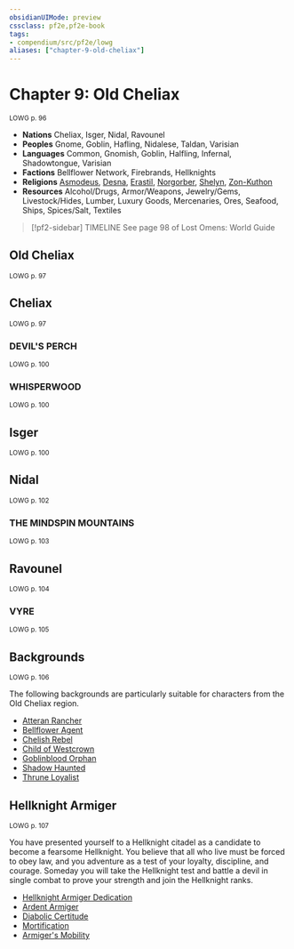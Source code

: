 ```yaml
---
obsidianUIMode: preview
cssclass: pf2e,pf2e-book
tags:
- compendium/src/pf2e/lowg
aliases: ["chapter-9-old-cheliax"]
---
```

# Chapter 9: Old Cheliax
<sup>LOWG p. 96</sup>

- **Nations** Cheliax, Isger, Nidal, Ravounel
- **Peoples** Gnome, Goblin, Hafling, Nidalese, Taldan, Varisian
- **Languages** Common, Gnomish, Goblin, Halfling, Infernal, Shadowtongue, Varisian
- **Factions** Bellflower Network, Firebrands, Hellknights
- **Religions** [Asmodeus](compendium/setting/deities/asmodeus.md), [Desna](compendium/setting/deities/desna.md), [Erastil](compendium/setting/deities/erastil.md), [Norgorber](compendium/setting/deities/norgorber.md), [Shelyn](compendium/setting/deities/shelyn.md), [Zon-Kuthon](compendium/setting/deities/zon-kuthon.md)
- **Resources** Alcohol/Drugs, Armor/Weapons, Jewelry/Gems, Livestock/Hides, Lumber, Luxury Goods, Mercenaries, Ores, Seafood, Ships, Spices/Salt, Textiles

> [!pf2-sidebar] TIMELINE
> See page 98 of Lost Omens: World Guide

## Old Cheliax
<sup>LOWG p. 97</sup>

## Cheliax
<sup>LOWG p. 97</sup>

### DEVIL'S PERCH
<sup>LOWG p. 100</sup>

### WHISPERWOOD
<sup>LOWG p. 100</sup>

## Isger
<sup>LOWG p. 100</sup>

## Nidal
<sup>LOWG p. 102</sup>

### THE MINDSPIN MOUNTAINS
<sup>LOWG p. 103</sup>

## Ravounel
<sup>LOWG p. 104</sup>

### VYRE
<sup>LOWG p. 105</sup>

## Backgrounds
<sup>LOWG p. 106</sup>

The following backgrounds are particularly suitable for characters from the Old Cheliax region.

- [Atteran Rancher](compendium/character/backgrounds/atteran-rancher-lowg.md)
- [Bellflower Agent](compendium/character/backgrounds/bellflower-agent-lowg.md)
- [Chelish Rebel](compendium/character/backgrounds/chelish-rebel-lowg.md)
- [Child of Westcrown](compendium/character/backgrounds/child-of-westcrown-lowg.md)
- [Goblinblood Orphan](compendium/character/backgrounds/goblinblood-orphan-lowg.md)
- [Shadow Haunted](compendium/character/backgrounds/shadow-haunted-lowg.md)
- [Thrune Loyalist](compendium/character/backgrounds/thrune-loyalist-lowg.md)

## Hellknight Armiger
<sup>LOWG p. 107</sup>

You have presented yourself to a Hellknight citadel as a candidate to become a fearsome Hellknight. You believe that all who live must be forced to obey law, and you adventure as a test of your loyalty, discipline, and courage. Someday you will take the Hellknight test and battle a devil in single combat to prove your strength and join the Hellknight ranks.

- [Hellknight Armiger Dedication](compendium/feats/hellknight-armiger-dedication-lowg.md)
- [Ardent Armiger](compendium/feats/ardent-armiger-lowg.md)
- [Diabolic Certitude](compendium/feats/diabolic-certitude-lowg.md)
- [Mortification](compendium/feats/mortification-lowg.md)
- [Armiger's Mobility](compendium/feats/armigers-mobility-lowg.md)